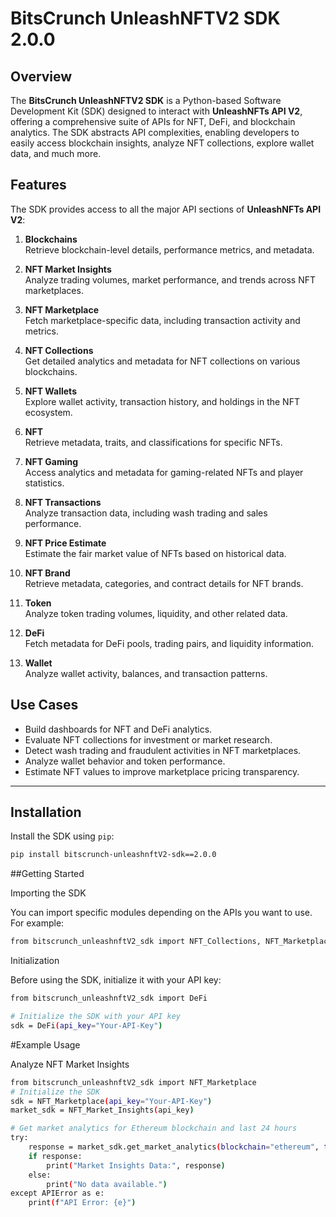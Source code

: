 # BitsCrunch UnleashNFTV2 SDK 2.0.0

## Overview

The **BitsCrunch UnleashNFTV2 SDK** is a Python-based Software Development Kit (SDK) designed to interact with **UnleashNFTs API V2**, offering a comprehensive suite of APIs for NFT, DeFi, and blockchain analytics. The SDK abstracts API complexities, enabling developers to easily access blockchain insights, analyze NFT collections, explore wallet data, and much more.

## Features

The SDK provides access to all the major API sections of **UnleashNFTs API V2**:

1. **Blockchains**  
   Retrieve blockchain-level details, performance metrics, and metadata.
   
2. **NFT Market Insights**  
   Analyze trading volumes, market performance, and trends across NFT marketplaces.
   
3. **NFT Marketplace**  
   Fetch marketplace-specific data, including transaction activity and metrics.
   
4. **NFT Collections**  
   Get detailed analytics and metadata for NFT collections on various blockchains.
   
5. **NFT Wallets**  
   Explore wallet activity, transaction history, and holdings in the NFT ecosystem.
   
6. **NFT**  
   Retrieve metadata, traits, and classifications for specific NFTs.
   
7. **NFT Gaming**  
   Access analytics and metadata for gaming-related NFTs and player statistics.
   
8. **NFT Transactions**  
   Analyze transaction data, including wash trading and sales performance.
   
9. **NFT Price Estimate**  
   Estimate the fair market value of NFTs based on historical data.
   
10. **NFT Brand**  
    Retrieve metadata, categories, and contract details for NFT brands.
    
11. **Token**  
    Analyze token trading volumes, liquidity, and other related data.
    
12. **DeFi**  
    Fetch metadata for DeFi pools, trading pairs, and liquidity information.
    
13. **Wallet**  
    Analyze wallet activity, balances, and transaction patterns.

## Use Cases

- Build dashboards for NFT and DeFi analytics.
- Evaluate NFT collections for investment or market research.
- Detect wash trading and fraudulent activities in NFT marketplaces.
- Analyze wallet behavior and token performance.
- Estimate NFT values to improve marketplace pricing transparency.

---

## Installation

Install the SDK using `pip`:

```bash
pip install bitscrunch-unleashnftV2-sdk==2.0.0
```

##Getting Started

Importing the SDK

You can import specific modules depending on the APIs you want to use. For example:

```bash
from bitscrunch_unleashnftV2_sdk import NFT_Collections, NFT_Marketplace
```

Initialization

Before using the SDK, initialize it with your API key:

```bash
from bitscrunch_unleashnftV2_sdk import DeFi

# Initialize the SDK with your API key
sdk = DeFi(api_key="Your-API-Key")
```

#Example Usage

Analyze NFT Market Insights

```bash
from bitscrunch_unleashnftV2_sdk import NFT_Marketplace
# Initialize the SDK
sdk = NFT_Marketplace(api_key="Your-API-Key")
market_sdk = NFT_Market_Insights(api_key)

# Get market analytics for Ethereum blockchain and last 24 hours
try:
    response = market_sdk.get_market_analytics(blockchain="ethereum", time_range="24h")
    if response:
        print("Market Insights Data:", response)
    else:
        print("No data available.")
except APIError as e:
    print(f"API Error: {e}")

